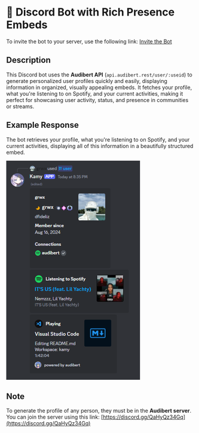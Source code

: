 # 🧩 Discord Bot with Rich Presence Embeds

To invite the bot to your server, use the following link: [Invite the Bot](https://discord.com/oauth2/authorize?client_id=1315480992835698821&permissions=536872960&integration_type=0&scope=bot)

## Description

This Discord bot uses the **Audibert API** (`api.audibert.rest/user/:useid`) to generate personalized user profiles quickly and easily, displaying information in organized, visually appealing embeds. It fetches your profile, what you're listening to on Spotify, and your current activities, making it perfect for showcasing user activity, status, and presence in communities or streams.

## Example Response

The bot retrieves your profile, what you're listening to on Spotify, and your current activities, displaying all of this information in a beautifully structured embed.

![Embed Example](assets/image.png)

## Note

To generate the profile of any person, they must be in the **Audibert server**. You can join the server using this link: [https://discord.gg/QaHyQz34Gq](https://discord.gg/QaHyQz34Gq)
